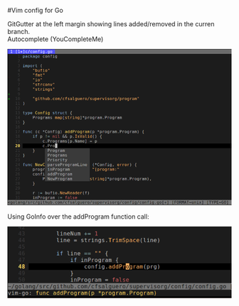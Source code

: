 #Vim config for Go

GitGutter at the left margin showing lines added/removed in the curren branch.  
Autocomplete (YouCompleteMe)  

![img1](pictures/snapshot68.png "GitGutter + Autocomplete")

Using GoInfo over the addProgram function call:  

![img2](pictures/snapshot69.png "GoInfo")

